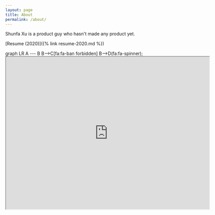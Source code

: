 ```yaml
---
layout: page
title: About
permalink: /about/
---
```


Shunfa Xu is a product guy who hasn't made any product yet.

[Resume (2020)]({% link resume-2020.md %})

<div class="mermaid">
  graph LR
   A --- B
   B-->C[fa:fa-ban forbidden]
   B-->D(fa:fa-spinner);
</div>
<iframe src="https://drive.google.com/file/d/1TDfAHKRFj5tlSO2D-plJ586wbg22CWGL/preview" width="640" height="480"></iframe>
<canvas id="myChart"></canvas>
<script>
  var ctx = document.getElementById('myChart').getContext('2d');
  var chart = new Chart(ctx, {
      // The type of chart we want to create
      type: 'line',
      // The data for our dataset
      data: {
          labels: ['January', 'February', 'March', 'April', 'May', 'June', 'July'],
          datasets: [{
              label: 'My First dataset',
              backgroundColor: 'rgb(255, 99, 132)',
              borderColor: 'rgb(255, 99, 132)',
              data: [0, 10, 5, 2, 20, 30, 45]
          }]
      },
      // Configuration options go here
      options: {}
  });
</script>

